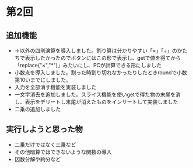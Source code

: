 
# 第2回
## 追加機能
- ＋以外の四則演算を導入しました。割り算は分かりやすい「×」「÷」のかたちで表示したかったのでボタンにはこの形で表示し、getで値を得てから「replace("×","*")」みたいにし、PCが計算できる形にしました
- 小数点を導入しました。割った時割り切れなかったりしたときroundで小数第10いまでにしました。
- 入力を全部消す機能を実装しました
- 一文字消去を追加しました。スライス機能を使いgetで得た物の末尾を消し、表示をデリートし末尾が消えたものをインサートして実装しました
- 二乗の追加しました

## 実行しようと思った物
- 二乗だけではなく三乗など
- その他暗算ではできないような関数の導入
- 因数分解や約分など

